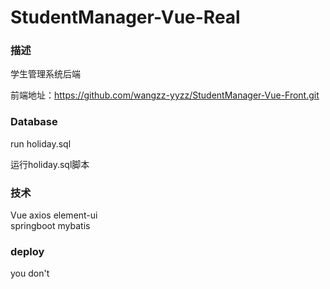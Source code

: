 # StudentManager-Vue-Real

### 描述

学生管理系统后端

前端地址：https://github.com/wangzz-yyzz/StudentManager-Vue-Front.git

### Database

run holiday.sql

运行holiday.sql脚本

### 技术
Vue axios element-ui  
springboot mybatis   

### deploy
you don't
